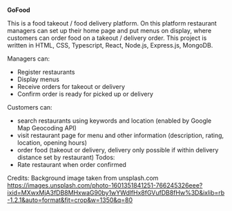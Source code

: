 **GoFood**


This is a food takeout / food delivery platform. On this platform restaurant managers can set up their home page and put menus on display, where customers can order food on a takeout / delivery order. This project is written in HTML, CSS, Typescript, React, Node.js, Express.js, MongoDB.


Managers can:
* Register restaurants
* Display menus
* Receive orders for takeout or delivery
* Confirm order is ready for picked up or delivery


Customers can:
* search restaurants using keywords and location (enabled by Google Map Geocoding API)
* visit restaurant page for menu and other information (description, rating, location, opening hours)
* order food (takeout or delivery, delivery only possible if within delivery distance set by restaurant)
Todos:
* Rate restaurant when order confirmed


Credits:
Background image taken from unsplash.com
https://images.unsplash.com/photo-1601351841251-766245326eee?ixid=MXwxMjA3fDB8MHxwaG90by1wYWdlfHx8fGVufDB8fHw%3D&ixlib=rb-1.2.1&auto=format&fit=crop&w=1350&q=80